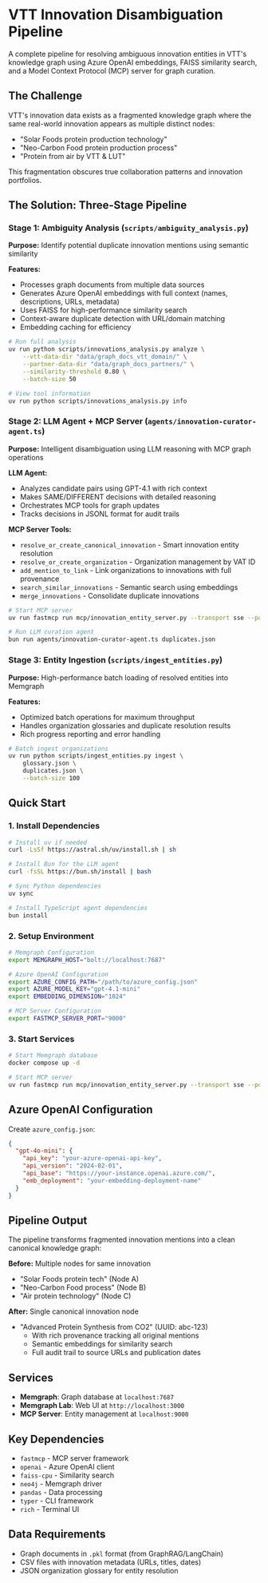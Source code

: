 # VTT Innovation Disambiguation Pipeline

A complete pipeline for resolving ambiguous innovation entities in VTT's knowledge graph using Azure OpenAI embeddings, FAISS similarity search, and a Model Context Protocol (MCP) server for graph curation.

## The Challenge

VTT's innovation data exists as a fragmented knowledge graph where the same real-world innovation appears as multiple distinct nodes:

- "Solar Foods protein production technology"
- "Neo-Carbon Food protein production process"
- "Protein from air by VTT & LUT"

This fragmentation obscures true collaboration patterns and innovation portfolios.

## The Solution: Three-Stage Pipeline

### Stage 1: Ambiguity Analysis (`scripts/ambiguity_analysis.py`)

**Purpose:** Identify potential duplicate innovation mentions using semantic similarity

**Features:**

- Processes graph documents from multiple data sources
- Generates Azure OpenAI embeddings with full context (names, descriptions, URLs, metadata)
- Uses FAISS for high-performance similarity search
- Context-aware duplicate detection with URL/domain matching
- Embedding caching for efficiency

```bash
# Run full analysis
uv run python scripts/innovations_analysis.py analyze \
    --vtt-data-dir "data/graph_docs_vtt_domain/" \
    --partner-data-dir "data/graph_docs_partners/" \
    --similarity-threshold 0.80 \
    --batch-size 50

# View tool information
uv run python scripts/innovations_analysis.py info
```

### Stage 2: LLM Agent + MCP Server (`agents/innovation-curator-agent.ts`)

**Purpose:** Intelligent disambiguation using LLM reasoning with MCP graph operations

**LLM Agent:**

- Analyzes candidate pairs using GPT-4.1 with rich context
- Makes SAME/DIFFERENT decisions with detailed reasoning
- Orchestrates MCP tools for graph updates
- Tracks decisions in JSONL format for audit trails

**MCP Server Tools:**

- `resolve_or_create_canonical_innovation` - Smart innovation entity resolution
- `resolve_or_create_organization` - Organization management by VAT ID
- `add_mention_to_link` - Link organizations to innovations with full provenance
- `search_similar_innovations` - Semantic search using embeddings
- `merge_innovations` - Consolidate duplicate innovations

```bash
# Start MCP server
uv run fastmcp run mcp/innovation_entity_server.py --transport sse --port 9000

# Run LLM curation agent
bun run agents/innovation-curator-agent.ts duplicates.json
```

### Stage 3: Entity Ingestion (`scripts/ingest_entities.py`)

**Purpose:** High-performance batch loading of resolved entities into Memgraph

**Features:**

- Optimized batch operations for maximum throughput
- Handles organization glossaries and duplicate resolution results
- Rich progress reporting and error handling

```bash
# Batch ingest organizations
uv run python scripts/ingest_entities.py ingest \
    glossary.json \
    duplicates.json \
    --batch-size 100
```

## Quick Start

### 1. Install Dependencies

```bash
# Install uv if needed
curl -LsSf https://astral.sh/uv/install.sh | sh

# Install Bun for the LLM agent
curl -fsSL https://bun.sh/install | bash

# Sync Python dependencies
uv sync

# Install TypeScript agent dependencies
bun install
```

### 2. Setup Environment

```bash
# Memgraph Configuration
export MEMGRAPH_HOST="bolt://localhost:7687"

# Azure OpenAI Configuration
export AZURE_CONFIG_PATH="/path/to/azure_config.json"
export AZURE_MODEL_KEY="gpt-4.1-mini"
export EMBEDDING_DIMENSION="1024"

# MCP Server Configuration
export FASTMCP_SERVER_PORT="9000"
```

### 3. Start Services

```bash
# Start Memgraph database
docker compose up -d

# Start MCP server
uv run fastmcp run mcp/innovation_entity_server.py --transport sse --port 9000
```

## Azure OpenAI Configuration

Create `azure_config.json`:

```json
{
  "gpt-4o-mini": {
    "api_key": "your-azure-openai-api-key",
    "api_version": "2024-02-01",
    "api_base": "https://your-instance.openai.azure.com/",
    "emb_deployment": "your-embedding-deployment-name"
  }
}
```

## Pipeline Output

The pipeline transforms fragmented innovation mentions into a clean canonical knowledge graph:

**Before:** Multiple nodes for same innovation

- "Solar Foods protein tech" (Node A)
- "Neo-Carbon Food process" (Node B)
- "Air protein technology" (Node C)

**After:** Single canonical innovation node

- "Advanced Protein Synthesis from CO2" (UUID: abc-123)
  - With rich provenance tracking all original mentions
  - Semantic embeddings for similarity search
  - Full audit trail to source URLs and publication dates

## Services

- **Memgraph**: Graph database at `localhost:7687`
- **Memgraph Lab**: Web UI at `http://localhost:3000`
- **MCP Server**: Entity management at `localhost:9000`

## Key Dependencies

- `fastmcp` - MCP server framework
- `openai` - Azure OpenAI client
- `faiss-cpu` - Similarity search
- `neo4j` - Memgraph driver
- `pandas` - Data processing
- `typer` - CLI framework
- `rich` - Terminal UI

## Data Requirements

- Graph documents in `.pkl` format (from GraphRAG/LangChain)
- CSV files with innovation metadata (URLs, titles, dates)
- JSON organization glossary for entity resolution
